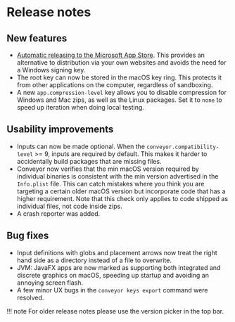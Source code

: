 # Release notes

## New features

* [Automatic releasing to the Microsoft App Store](configs/windows.md#release-to-the-microsoft-store). This provides an alternative to 
  distribution via your own websites and avoids the need for a Windows signing key.
* The root key can now be stored in the macOS key ring. This protects it from other applications on the computer, regardless of sandboxing.
* A new `app.compression-level` key allows you to disable compression for Windows and Mac zips, as well as the Linux packages. Set it to
  `none` to speed up iteration when doing local testing.

## Usability improvements

* Inputs can now be made optional. When the `conveyor.compatibility-level` >= 9, inputs are required by default. This makes it harder to
  accidentally build packages that are missing files.
* Conveyor now verifies that the min macOS version required by individual binaries is consistent with the min version advertised in the
  `Info.plist` file. This can catch mistakes where you think you are targeting a certain older macOS version but incorporate code that
  has a higher requirement. Note that this check only applies to code shipped as individual files, not code inside zips.
* A crash reporter was added.

## Bug fixes

* Input definitions with globs and placement arrows now treat the right hand side as a directory instead of a file to overwrite.
* JVM: JavaFX apps are now marked as supporting both integrated and discrete graphics on macOS, speeding up startup and avoiding an annoying screen flash.
* A few minor UX bugs in the `conveyor keys export` command were resolved.

!!! note 
    For older release notes please use the version picker in the top bar.
